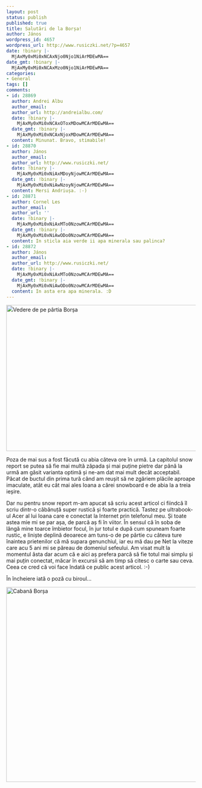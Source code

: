 ```yaml
---
layout: post
status: publish
published: true
title: Salutări de la Borșa!
author: János
wordpress_id: 4657
wordpress_url: http://www.rusiczki.net/?p=4657
date: !binary |-
  MjAxMy0xMi0xNCAxNjo0Njo1NiArMDEwMA==
date_gmt: !binary |-
  MjAxMy0xMi0xNCAxMzo0Njo1NiArMDEwMA==
categories:
- General
tags: []
comments:
- id: 28869
  author: Andrei Albu
  author_email: 
  author_url: http://andreialbu.com/
  date: !binary |-
    MjAxMy0xMi0xNCAxOToxMDowMCArMDEwMA==
  date_gmt: !binary |-
    MjAxMy0xMi0xNCAxNjoxMDowMCArMDEwMA==
  content: Minunat. Bravo, stimabile!
- id: 28870
  author: János
  author_email: 
  author_url: http://www.rusiczki.net/
  date: !binary |-
    MjAxMy0xMi0xNiAxMDoyNjowMCArMDEwMA==
  date_gmt: !binary |-
    MjAxMy0xMi0xNiAwNzoyNjowMCArMDEwMA==
  content: Mersi Andriușa. :-)
- id: 28871
  author: Cornel Les
  author_email: 
  author_url: ''
  date: !binary |-
    MjAxMy0xMi0xNiAxMTo0NzowMCArMDEwMA==
  date_gmt: !binary |-
    MjAxMy0xMi0xNiAwODo0NzowMCArMDEwMA==
  content: In sticla aia verde ii apa minerala sau palinca?
- id: 28872
  author: János
  author_email: 
  author_url: http://www.rusiczki.net/
  date: !binary |-
    MjAxMy0xMi0xNiAxMTo0NzowMCArMDEwMA==
  date_gmt: !binary |-
    MjAxMy0xMi0xNiAwODo0NzowMCArMDEwMA==
  content: In asta era apa minerala. :D
---
```

<p><a style="line-height: 1.5em;" href="http://www.rusiczki.net/wp-content/uploads/2013/12/20131214_111027.jpg"><img class="alignnone size-medium wp-image-4658" alt="Vedere de pe pârtia Borșa" src="http://www.rusiczki.net/wp-content/uploads/2013/12/20131214_111027-693x389.jpg" width="693" height="389" /></a></p>
<p>Poza de mai sus a fost făcută cu abia câteva ore în urmă. La capitolul snow report se putea să fie mai multă zăpada și mai puține pietre dar până la urmă am găsit varianta optimă și ne-am dat mai mult decât acceptabil. Păcat de buctul din prima tură când am reușit să ne zgăriem plăcile aproape imaculate, atât eu cât mai ales Ioana a cărei snowboard e de abia la a treia ieșire.</p>
<p>Dar nu pentru snow report m-am apucat să scriu acest articol ci fiindcă îl scriu dintr-o căbănuță super rustică și foarte practică. Tastez pe ultrabook-ul Acer al lui Ioana care e conectat la Internet prin telefonul meu. Și toate astea mie mi se par așa, de parcă aș fi în viitor. În sensul că în soba de lângă mine toarce îmbietor focul, în jur totul e după cum spuneam foarte rustic, e liniște deplină deoarece am tuns-o de pe pârtie cu câteva ture înaintea prietenilor că mă supara genunchiul, iar eu mă dau pe Net la viteze care acu 5 ani mi se păreau de domeniul sefeului. Am visat mult la momentul ăsta dar acum că e aici aș prefera parcă să fie totul mai simplu și mai puțin conectat, măcar în excursii să am timp să citesc o carte sau ceva. Ceea ce cred că voi face îndată ce public acest articol. :-)</p>
<p>În încheiere iată o poză cu biroul...</p>
<p><a href="http://www.rusiczki.net/wp-content/uploads/2013/12/PC140177.jpg"><img class="alignnone size-medium wp-image-4660" alt="Cabană Borșa" src="http://www.rusiczki.net/wp-content/uploads/2013/12/PC140177-693x519.jpg" width="693" height="519" /></a></p>
